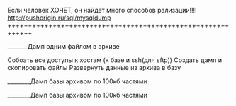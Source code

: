 Если человек ХОЧЕТ, он найдет много способов рализации!!!!
http://pushorigin.ru/sql/mysqldump
++++++++++++++++++++++++++++++++++++++++++++++++++++++++++++

_______Дамп одним файлом в архиве

Собоать все доступы к хостам (к базе и ssh(для sftp))
Создать дамп и скопировать файлы
Развернуть данные из архива в базу



________Дамп базы архивом по 100кб частями



________Дамп базы архивом по 100кб частями

